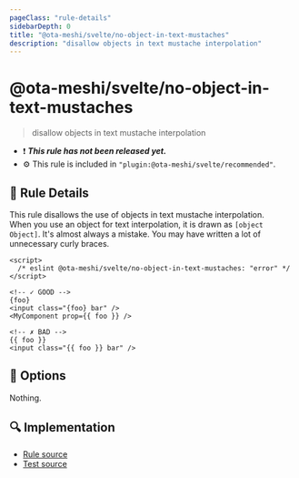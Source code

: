 ```yaml
---
pageClass: "rule-details"
sidebarDepth: 0
title: "@ota-meshi/svelte/no-object-in-text-mustaches"
description: "disallow objects in text mustache interpolation"
---
```


# @ota-meshi/svelte/no-object-in-text-mustaches

> disallow objects in text mustache interpolation

- :exclamation: <badge text="This rule has not been released yet." vertical="middle" type="error"> **_This rule has not been released yet._** </badge>
- :gear: This rule is included in `"plugin:@ota-meshi/svelte/recommended"`.

## :book: Rule Details

This rule disallows the use of objects in text mustache interpolation.  
When you use an object for text interpolation, it is drawn as `[object Object]`. It's almost always a mistake. You may have written a lot of unnecessary curly braces.

<eslint-code-block>

<!--eslint-skip-->

```svelte
<script>
  /* eslint @ota-meshi/svelte/no-object-in-text-mustaches: "error" */
</script>

<!-- ✓ GOOD -->
{foo}
<input class="{foo} bar" />
<MyComponent prop={{ foo }} />

<!-- ✗ BAD -->
{{ foo }}
<input class="{{ foo }} bar" />
```

</eslint-code-block>

## :wrench: Options

Nothing.

## :mag: Implementation

- [Rule source](https://github.com/ota-meshi/eslint-plugin-svelte/blob/main/src/rules/no-object-in-text-mustaches.ts)
- [Test source](https://github.com/ota-meshi/eslint-plugin-svelte/blob/main/tests/src/rules/no-object-in-text-mustaches.ts)
